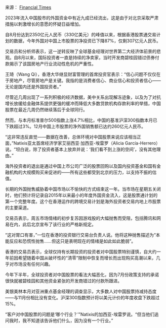 来源： [Financial Times](https://www.ft.com/content/b71094b0-d974-47fb-83f2-652dd4c0d4c5)

2023年流入中国股市的外国资金中有近九成已经流出，这是由于对北京采取严肃措施以刺激增长的意愿的怀疑日益增加。

自8月份达到2350亿元人民币（330亿美元）的峰值以来，根据香港股票通交易计划的数据，今年外国对中国上市股票的净投资已下降87%，仅剩307亿元人民币。

交易员和分析师表示，这一逆转反映了全球基金经理对世界第二大经济体前景的悲观。自8月以来，国际投资者一直是持续的净卖家，当时开发商碧桂园错过债券付款揭示了该国房地产行业流动性危机的严重性。

王琦（Wang Qi），香港大华继显财富管理的首席投资官表示：“信心问题不仅仅在于房地产，尽管房地产是关键。我指的是消费者信心、商业信心和投资者信心——无论是国内还是外国投资者。”

尽管近几周出现了一系列积极的经济数据，美中关系出现解冻迹象，以及为了对抗增长放缓给金融体系提供更强的缓冲而降低大多数贷款机构存款利率的举措，中国股票在最近几周仍然继续落后于全球同行。

然而，与本月标准普尔500指数上涨4.7%相比，中国的基准沪深300指数本月已下跌超过3%。12月中国上市股票的净外国销售额已达约260亿元人民币。

“这非常违反直觉——数据在改善，总体环境对中国股票来说应该相当正面，”Natixis亚太首席经济学家艾丽西亚·加西亚-埃雷罗（Alicia García-Herrero）说。“坦白说，除了投资者基本上放弃并说：‘我们看不到上涨的空间’，没有其他理由。”

海外投资者的退出是通过中国上市公司广泛的股票回购以及国内投资基金和国有金融机构的大规模购买来促进的——所有这些都受到北京的压力，以支持不振的估值。

长期的外国抛售威胁着中国市场以不愉快的方式结束这一年。当市场在星期五关闭时，他们预计将记录自2015年以来最小的年度外国资金流入，这是股票通计划的第一个完整年度。这个在香港运作的跨境交易计划是海外投资者交易内地上市股票的主要渠道。

交易员表示，周五市场情绪的初步复苏因游戏股的大幅抛售而受阻，包括腾讯和网易在内，此后北京宣布了该行业的严格新规定。

“这对胃口有害，”一位在香港的投资银行交易台负责人说。他将这种抛售描述为“本能反应和恐慌性抛售......但这只是表明现在的情绪是如此如此脆弱”。

香港的交易员表示，全球仅持有长期投资的投资者对中国股票特别谨慎，自大约一年前因希望随着中国从破坏性的“清零”限制中恢复而增长而出现购买高潮以来，几乎对市场没有任何兴趣。

今年下半年，全球投资者对中国股票的看法大幅恶化，因为7月份政策支持的承诺很快就被碧桂园和其他资金紧张的开发商错过的付款所跟进。

美银美林本月对亚洲重点基金经理的调查显示，大多数人对中国股票持减持态度——与11月份相比没有变化。沪深300指数预计将以美元计价的年度收盘下跌超过15%。

“客户对中国股票的问题是‘哪个行业？’”Natixis的加西亚-埃雷罗说。“但当他们追问我时，我不知道该告诉他们什么，因为没有一个行业。”
